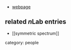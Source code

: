

* [webpage](http://www.math.uchicago.edu/~mitya/)

## related $n$Lab entries

* [[symmetric spectrum]]

category: people